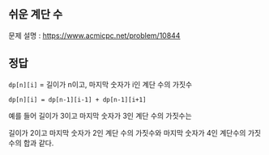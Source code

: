 ## 쉬운 계단 수

문제 설명 : https://www.acmicpc.net/problem/10844

## 정답

`dp[n][i]` = 길이가 n이고, 마지막 숫자가 i인 계단 수의 가짓수

`dp[n][i] = dp[n-1][i-1] + dp[n-1][i+1]`

예를 들어 길이가 3이고 마지막 숫자가 3인 계단 수의 가짓수는

길이가 2이고 마지막 숫자가 2인 계단 수의 가짓수와 마지막 숫자가 4인 계단수의 가짓수의 합과 같다.